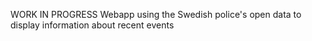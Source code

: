 WORK IN PROGRESS
Webapp using the Swedish police's open data to display information about recent events 
